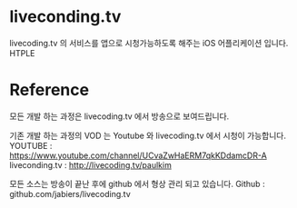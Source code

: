 # liveconding.tv
livecoding.tv 의 서비스를 앱으로 시청가능하도록 해주는 iOS 어플리케이션 입니다.
HTPLE

# Reference
모든 개발 하는 과정은 livecoding.tv 에서 방송으로 보여드립니다.

기존 개발 하는 과정의 VOD 는 Youtube 와 livecoding.tv 에서 시청이 가능합니다.
YOUTUBE : https://www.youtube.com/channel/UCvaZwHaERM7qkKDdamcDR-A
liveconding.tv  : http://livecoding.tv/paulkim

모든 소스는 방송이 끝난 후에 github 에서 형상 관리 되고 있습니다.
Github : github.com/jabiers/livecoding.tv
